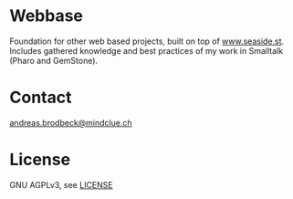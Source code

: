 # Webbase

Foundation for other web based projects, built on top of www.seaside.st.
Includes gathered knowledge and best practices of my work in Smalltalk (Pharo and GemStone).

# Contact

andreas.brodbeck@mindclue.ch

# License

GNU AGPLv3, see [LICENSE](LICENSE.md)
